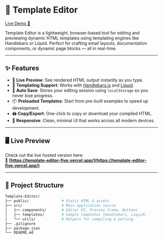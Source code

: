 # 📝 Template Editor

[Live Demo 🚀](https://template-editor-five.vercel.app/)

Template Editor is a lightweight, browser-based tool for editing and previewing dynamic HTML templates using templating engines like Handlebars or Liquid. Perfect for crafting email layouts, documentation components, or dynamic page blocks — all in real-time.

---

## ✨ Features

- 🔁 **Live Preview**: See rendered HTML output instantly as you type.
- 🧠 **Templating Support**: Works with [Handlebars.js](https://handlebarsjs.com/) and [Liquid](https://shopify.github.io/liquid/).
- 💾 **Auto Save**: Stores your editing session using `localStorage` so you never lose progress.
- 📦 **Preloaded Templates**: Start from pre-built examples to speed up development.
- 🖨️ **Copy/Export**: One-click to copy or download your compiled HTML.
- 📱 **Responsive**: Clean, minimal UI that works across all modern devices.

---

## 🖥️ Live Preview

Check out the live hosted version here:  
🔗 **[https://template-editor-five.vercel.app/](https://template-editor-five.vercel.app/)**

---

## 📂 Project Structure

```bash
Template-Editor/
├── public/               # Static HTML & assets
├── src/                  # Main application source
│   ├── components/       # Editor UI, Preview frame, Buttons
│   ├── templates/        # Sample templates (Handlebars, Liquid)
│   └── utils/            # Helpers for compiling & parsing
├── .gitignore
├── package.json
└── README.md
